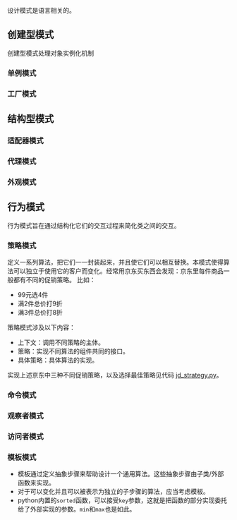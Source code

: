 设计模式是语言相关的。

## 创建型模式

创建型模式处理对象实例化机制
### 单例模式
### 工厂模式

## 结构型模式

### 适配器模式
### 代理模式
### 外观模式

## 行为模式
行为模式旨在通过结构化它们的交互过程来简化类之间的交互。
### 策略模式
定义一系列算法，把它们一一封装起来，并且使它们可以相互替换。本模式使得算法可以独立于使用它的客户而变化。经常用京东买东西会发现：京东里每件商品一般都有不同的促销策略。
比如：
- 99元选4件
- 满2件总价打9折
- 满3件总价打8折

策略模式涉及以下内容：
- 上下文：调用不同策略的主体。
- 策略：实现不同算法的组件共同的接口。
- 具体策略：具体算法的实现。

实现上述京东中三种不同促销策略，以及选择最佳策略见代码 [jd_strategy.py](https://github.com/hangxuu/Notes-and-Blog/tree/master/codes/design_pattern/jd_strategy.py)。

### 命令模式

### 观察者模式
### 访问者模式

### 模板模式
- 模板通过定义抽象步骤来帮助设计一个通用算法。这些抽象步骤由子类/外部函数来实现。
- 对于可以变化并且可以被表示为独立的子步骤的算法，应当考虑模板。
- python内置的``sorted``函数，可以接受``key``参数，这就是把函数的部分实现委托给了外部实现的参数。``min``和``max``也是如此。
